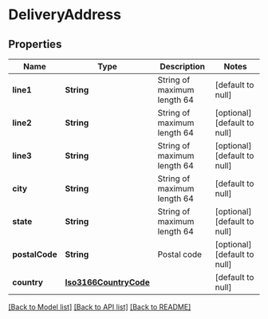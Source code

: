 # DeliveryAddress
## Properties

| Name | Type | Description | Notes |
|------------ | ------------- | ------------- | -------------|
| **line1** | **String** | String of maximum length 64 | [default to null] |
| **line2** | **String** | String of maximum length 64 | [optional] [default to null] |
| **line3** | **String** | String of maximum length 64 | [optional] [default to null] |
| **city** | **String** | String of maximum length 64 | [default to null] |
| **state** | **String** | String of maximum length 64 | [optional] [default to null] |
| **postalCode** | **String** | Postal code | [optional] [default to null] |
| **country** | [**Iso3166CountryCode**](Iso3166CountryCode.md) |  | [default to null] |

[[Back to Model list]](../README.md#documentation-for-models) [[Back to API list]](../README.md#documentation-for-api-endpoints) [[Back to README]](../README.md)

